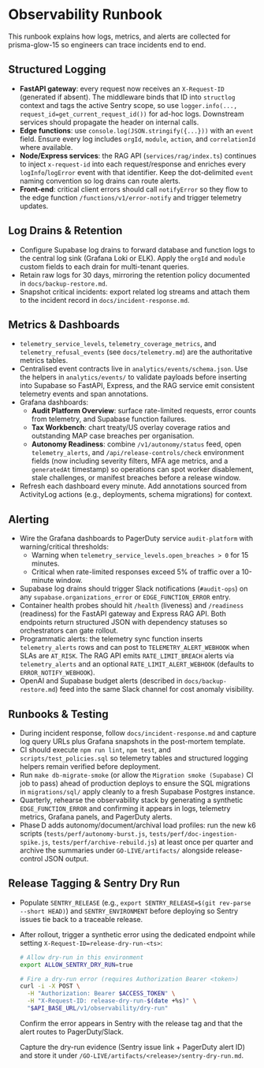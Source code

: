 # Observability Runbook

This runbook explains how logs, metrics, and alerts are collected for
prisma-glow-15 so engineers can trace incidents end to end.

## Structured Logging
- **FastAPI gateway**: every request now receives an `X-Request-ID` (generated if
  absent). The middleware binds that ID into `structlog` context and tags the
  active Sentry scope, so use `logger.info(..., request_id=get_current_request_id())`
  for ad-hoc logs. Downstream services should propagate the header on internal
  calls.
- **Edge functions**: use `console.log(JSON.stringify({...}))` with an `event`
  field. Ensure every log includes `orgId`, `module`, `action`, and
  `correlationId` where available.
- **Node/Express services**: the RAG API (`services/rag/index.ts`) continues to
  inject `x-request-id` into each request/response and enriches every
  `logInfo`/`logError` event with that identifier. Keep the dot-delimited
  `event` naming convention so log drains can route alerts.
- **Front-end**: critical client errors should call `notifyError` so they flow to
  the edge function `/functions/v1/error-notify` and trigger telemetry updates.

## Log Drains & Retention
- Configure Supabase log drains to forward database and function logs to the
  central log sink (Grafana Loki or ELK). Apply the `orgId` and `module` custom
  fields to each drain for multi-tenant queries.
- Retain raw logs for 30 days, mirroring the retention policy documented in
  `docs/backup-restore.md`.
- Snapshot critical incidents: export related log streams and attach them to the
  incident record in `docs/incident-response.md`.

## Metrics & Dashboards
- `telemetry_service_levels`, `telemetry_coverage_metrics`, and
  `telemetry_refusal_events` (see `docs/telemetry.md`) are the authoritative
  metrics tables.
- Centralised event contracts live in `analytics/events/schema.json`. Use the
  helpers in `analytics/events/` to validate payloads before inserting into
  Supabase so FastAPI, Express, and the RAG service emit consistent telemetry
  events and span annotations.
- Grafana dashboards:
  - **Audit Platform Overview**: surface rate-limited requests, error counts
    from telemetry, and Supabase function failures.
  - **Tax Workbench**: chart treaty/US overlay coverage ratios and outstanding
    MAP case breaches per organisation.
  - **Autonomy Readiness**: combine `/v1/autonomy/status` feed, open
    `telemetry_alerts`, and `/api/release-controls/check` environment fields (now
    including severity filters, MFA age metrics, and a `generatedAt` timestamp)
    so operations can spot worker disablement, stale challenges, or manifest
    breaches before a release window.
- Refresh each dashboard every minute. Add annotations sourced from
  ActivityLog actions (e.g., deployments, schema migrations) for context.

## Alerting
- Wire the Grafana dashboards to PagerDuty service `audit-platform` with
  warning/critical thresholds:
  - Warning when `telemetry_service_levels.open_breaches > 0` for 15 minutes.
  - Critical when rate-limited responses exceed 5% of traffic over a 10-minute
    window.
- Supabase log drains should trigger Slack notifications (`#audit-ops`) on any
  `supabase.organizations_error` or `EDGE_FUNCTION_ERROR` entry.
- Container health probes should hit `/health` (liveness) and `/readiness`
  (readiness) for the FastAPI gateway and Express RAG API. Both endpoints return
  structured JSON with dependency statuses so orchestrators can gate rollout.
- Programmatic alerts: the telemetry sync function inserts `telemetry_alerts`
  rows and can post to `TELEMETRY_ALERT_WEBHOOK` when SLAs are `AT_RISK`. The
  RAG API emits `RATE_LIMIT_BREACH` alerts via `telemetry_alerts` and an
  optional `RATE_LIMIT_ALERT_WEBHOOK` (defaults to `ERROR_NOTIFY_WEBHOOK`).
- OpenAI and Supabase budget alerts (described in `docs/backup-restore.md`) feed
  into the same Slack channel for cost anomaly visibility.

## Runbooks & Testing
- During incident response, follow `docs/incident-response.md` and capture log
  query URLs plus Grafana snapshots in the post-mortem template.
- CI should execute `npm run lint`, `npm test`, and `scripts/test_policies.sql`
  so telemetry tables and structured logging helpers remain verified before
  deployment.
- Run `make db-migrate-smoke` (or allow the `Migration smoke (Supabase)` CI job
  to pass) ahead of production deploys to ensure the SQL migrations in
  `migrations/sql/` apply cleanly to a fresh Supabase Postgres instance.
- Quarterly, rehearse the observability stack by generating a synthetic
  `EDGE_FUNCTION_ERROR` and confirming it appears in logs, telemetry metrics,
  Grafana panels, and PagerDuty alerts.
- Phase D adds autonomy/document/archival load profiles: run the new k6 scripts
  (`tests/perf/autonomy-burst.js`, `tests/perf/doc-ingestion-spike.js`,
  `tests/perf/archive-rebuild.js`) at least once per quarter and archive the
  summaries under `GO-LIVE/artifacts/` alongside release-control JSON output.

## Release Tagging & Sentry Dry Run
- Populate `SENTRY_RELEASE` (e.g., `export SENTRY_RELEASE=$(git rev-parse --short HEAD)`) and
  `SENTRY_ENVIRONMENT` before deploying so Sentry issues tie back to a
  traceable release.
- After rollout, trigger a synthetic error using the dedicated endpoint while
  setting `X-Request-ID=release-dry-run-<ts>`:

  ```bash
  # Allow dry-run in this environment
  export ALLOW_SENTRY_DRY_RUN=true

  # Fire a dry-run error (requires Authorization Bearer <token>)
  curl -i -X POST \
    -H "Authorization: Bearer $ACCESS_TOKEN" \
    -H "X-Request-ID: release-dry-run-$(date +%s)" \
    "$API_BASE_URL/v1/observability/dry-run"
  ```

  Confirm the error appears in Sentry with the release tag and that the alert
  routes to PagerDuty/Slack.

  Capture the dry-run evidence (Sentry issue link + PagerDuty alert ID) and
  store it under `/GO-LIVE/artifacts/<release>/sentry-dry-run.md`.
